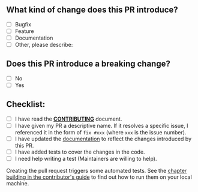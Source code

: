 ## What kind of change does this PR introduce?
<!-- Place an `x` in all the boxes that apply -->
- [ ] Bugfix
- [ ] Feature
- [ ] Documentation
- [ ] Other, please describe:

## Does this PR introduce a breaking change?
<!-- Place an `x` in one of the boxes -->
- [ ] No
- [ ] Yes

<!-- If yes, please describe the breaking change below -->

## Checklist:
<!-- Go over all the following points, and place an `x` in all the boxes that apply. -->
<!-- If you're unsure about any of these, don't hesitate to ask. We're here to help! -->
- [ ] I have read the [**CONTRIBUTING**](https://github.com/asciidoctor/asciidoctor-intellij-plugin/blob/master/CONTRIBUTING.adoc) document.
- [ ] I have given my PR a descriptive name. If it resolves a specific issue, I referenced it in the form of `fix #xxx` (where `xxx` is the issue number).
- [ ] I have updated the [documentation](https://github.com/asciidoctor/asciidoctor-intellij-plugin/blob/master/doc/users-guide/modules/ROOT/pages/features/) to reflect the changes introduced by this PR.
- [ ] I have added tests to cover the changes in the code.
- [ ] I need help writing a test (Maintainers are willing to help).

Creating the pull request triggers some automated tests.
See the [chapter building in the contributor's guide](https://intellij-asciidoc-plugin.ahus1.de/docs/contributors-guide/coder/building-and-running.html) to find out how to run them on your local machine.

<!-- Please add any additional remarks below -->

